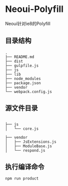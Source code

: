 # Neoui-Polyfill
Neoui针对ie8的Polyfill

## 目录结构

```
.
├── README.md
├── dist
├── gulpfile.js
├── js
├── lib
├── node_modules
├── package.json
├── vendor
└── webpack.config.js

```

## 源文件目录

```

├── js
│   └── core.js

├── vendor
│   ├── JsExtensions.js
│   ├── ModuleBase.js
│   └── respond.js

```


## 执行编译命令

```
npm run product
```


